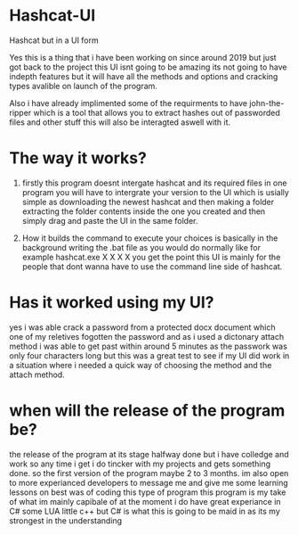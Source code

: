 # Hashcat-UI
Hashcat but in a UI form



Yes this is a thing that i have been working on since around 2019 but just got back to the project this UI isnt going to be amazing its not going to have indepth features but it will have all the methods and options and cracking types avalible on launch of the program.

Also i have already implimented some of the requirments to have john-the-ripper which is a tool that allows you to extract hashes out of passworded files and other stuff this will also be interagted aswell with it. 


# The way it works?
1. firstly this program doesnt intergate hashcat and its required files in one program you will have to intergrate your version to the UI which is usially simple as downloading the newest hashcat and then making a folder extracting the folder contents inside the one you created and then simply drag and paste the UI in the same folder.

2. How it builds the command to execute your choices is basically in the background writing the .bat file as you would do normally like for example hashcat.exe X X X X you get the point this UI is mainly for the people that dont wanna have to use the command line side of hashcat. 




# Has it worked using my UI?

yes i was able crack a password from a protected docx document which one of my reletives fogotten the password and as i used a dictonary attach method i was able to get past within around 5 minutes as the passwork was only four characters long but this was a great test to see if my UI did work in a situation where i needed a quick way of choosing the method and the attach method.


# when will the release of the program be?
the release of the program at its stage halfway done but i have colledge and work so any time i get i do tincker with my projects and gets something done.
so the first version of the program maybe 2 to 3 months.
im also open to more experianced developers to message me and give me some learning lessons on best was of coding this type of program this program is my take of what im mainly capibale of at the moment 
i do have great experiance in C# some LUA little c++  but C# is what this is going to be maid in as its my strongest in the understanding 
